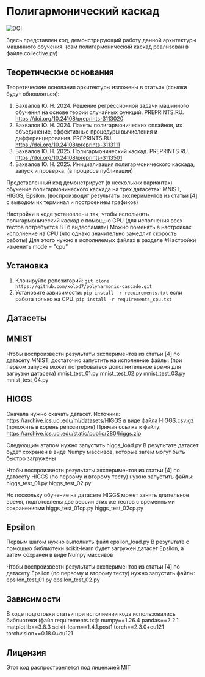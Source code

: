 # Полигармонический каскад
[![DOI](https://zenodo.org/badge/1036573715.svg)](https://doi.org/10.5281/zenodo.16811633)

Здесь представлен код, демонстрирующий работу данной архитектуры машинного обучения.
(сам полигармонический каскад реализован в файле collective.py)

## Теоретические основания
Теоретические основания архитектуры изложены в статьях (ссылки будут обновляться):

1.	Бахвалов Ю. Н. 2024. Решение регрессионной задачи машинного обучения на основе теории случайных функций. PREPRINTS.RU. https://doi.org/10.24108/preprints-3113020
2.	Бахвалов Ю. Н. 2024. Пакеты полигармонических сплайнов, их объединение, эффективные процедуры вычисления и дифференцирования. PREPRINTS.RU. https://doi.org/10.24108/preprints-3113111
3.	Бахвалов Ю. Н. 2025. Полигармонический каскад. PREPRINTS.RU. https://doi.org/10.24108/preprints-3113501 
4.	Бахвалов Ю. Н. 2025. Инициализация полигармонического каскада, запуск и проверка. (в процессе публикации)


Представленный код демонстрирует (в нескольких вариантах) обучение полигармонического каскада на трех датасетах: MNIST, HIGGS, Epsilon.
(воспроизводит результаты экспериментов из статьи [4] с выводом их терминал и построением графиков)

Настройки в коде установлены так, чтобы испольнять полигармонический каскад с помощью GPU
(для исполнения всех тестов потребуется 8 Гб видеопамяти)
Можно поменять в настройках исполнение на CPU (что однако значительно замедлит скорость работы)
Для этого нужно в исполняемых файлах в разделе #Настройки изменить mode = "cpu"


## Установка
1. Клонируйте репозиторий:
   `git clone https://github.com/xolod7/polyharmonic-cascade.git`
2. Установите зависимости:
   `pip install -r requirements.txt`
   если работа только на CPU:
   `pip install -r requirements_cpu.txt`


## Датасеты

## MNIST

Чтобы воспроизвести результаты экспериментов из статьи [4] по датасету MNIST, достаточно запустить на исполнение файлы:
(при первом запуске может потребоваться дополнительное время для загрузки датасета)
mnist_test_01.py
mnist_test_02.py
mnist_test_03.py
mnist_test_04.py


## HIGGS

Сначала нужно скачать датасет. 
Источник: https://archive.ics.uci.edu/ml/datasets/HIGGS в виде файла HIGGS.csv.gz (положить в корень репозитория)
Прямая ссылка к файлу: https://archive.ics.uci.edu/static/public/280/higgs.zip 

Следующим этапом нужно запустить higgs_load.py 
В результате датасет будет сохранен в виде Numpy массивов, которые затем могут быть быстро загружены

Чтобы воспроизвести результаты экспериментов из статьи [4] по датасету HIGGS (по первому и второму тесту) нужно запустить файлы:
higgs_test_01.py
higgs_test_02.py

Но поскольку обучение на датасете HIGGS может занять длительное время, 
подготовлены две версии этих же тестов с временными сохранениями 
higgs_test_01cp.py
higgs_test_02cp.py


## Epsilon

Первым шагом нужно выполнить файл epsilon_load.py
В результате с помощью библиотеки scikit-learn будет загружен датасет Epsilon, а затем сохранен в виде Numpy массивов

Чтобы воспроизвести результаты экспериментов из статьи [4] по датасету Epsilon (по первому и второму тесту) нужно запустить файлы:
epsilon_test_01.py
epsilon_test_02.py


## Зависимости
В ходе подготовки статьи при исполнении кода использовались библиотеки (файл requirements.txt):
numpy==1.26.4
pandas==2.2.1
matplotlib==3.8.3
scikit-learn==1.4.1.post1
torch==2.3.0+cu121
torchvision==0.18.0+cu121

## Лицензия

Этот код распространяется под лицензией [MIT](LICENSE)

